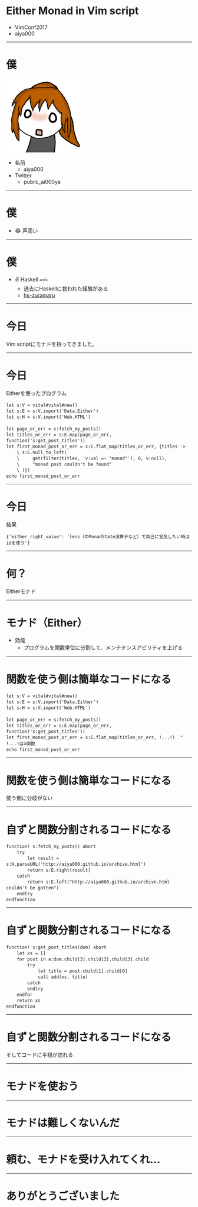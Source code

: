 # Either Monad in Vim script

- VimConf2017
- aiya000

- - - - -

# 僕
![profile-image](profile.png)

- 名前
    - aiya000
- Twitter
    - pubilc\_ai000ya

- - - - -

# 僕

- 😂 声高い

- - - - -

# 僕

- ✌ Haskell `=<<`
    - 過去にHaskellに救われた経験がある
    - [hs-zuramaru](https://github.com/aiya000/hs-zuramaru)

- - - - -

# 今日

Vim scriptにモナドを持ってきました。

- - - - -

# 今日

Eitherを使ったプログラム

```vim
let s:V = vital#vital#new()
let s:E = s:V.import('Data.Either')
let s:H = s:V.import('Web.HTML')

let page_or_err = s:fetch_my_posts()
let titles_or_err = s:E.map(page_or_err, function('s:get_post_titles'))
let first_monad_post_or_err = s:E.flat_map(titles_or_err, {titles ->
    \ s:E.null_to_left(
    \     get(filter(titles, 'v:val =~ "monad"'), 0, v:null),
    \     "monad post couldn't be found"
    \ )})
echo first_monad_post_or_err
```

- - - - -

# 今日

結果

```
{'either_right_value': 'lens（のMonadState演算子など）で自己に言及したい時はidを使う'}
```

- - - - -

# 何？

Eitherモナド

- - - - -

# モナド（Either）

- 効能
    - プログラムを関数単位に分割して、メンテナンスアビリティを上げる

- - - - -

# 関数を使う側は簡単なコードになる

```vim
let s:V = vital#vital#new()
let s:E = s:V.import('Data.Either')
let s:H = s:V.import('Web.HTML')

let page_or_err = s:fetch_my_posts()
let titles_or_err = s:E.map(page_or_err, function('s:get_post_titles'))
let first_monad_post_or_err = s:E.flat_map(titles_or_err, !...!)  " !...!はλ関数
echo first_monad_post_or_err
```

- - - - -

# 関数を使う側は簡単なコードになる

使う側に分岐がない

- - - - -

# 自ずと関数分割されるコードになる

```vim
function! s:fetch_my_posts() abort
    try
        let result = s:H.parseURL('http://aiya000.github.io/archive.html')
        return s:E.right(result)
    catch
        return s:E.left("http://aiya000.github.io/archive.html couldn't be gotten")
    endtry
endfunction
```

- - - - -

# 自ずと関数分割されるコードになる

```vim
function! s:get_post_titles(dom) abort
    let xs = []
    for post in a:dom.child[3].child[3].child[3].child
        try
            let title = post.child[1].child[0]
            call add(xs, title)
        catch
        endtry
    endfor
    return xs
endfunction
```

- - - - -

# 自ずと関数分割されるコードになる

そしてコードに平穏が訪れる

- - - - -

# モナドを使おう

- - - - -

# モナドは難しくないんだ

- - - - -

# 頼む、モナドを受け入れてくれ…

- - - - -

# ありがとうございました
